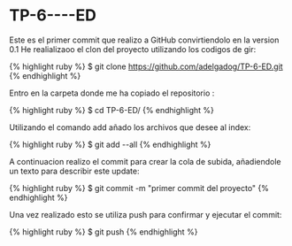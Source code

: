 # TP-6----ED
Este es el primer commit que realizo a GitHub convirtiendolo en la version 0.1
He realializaoo el clon del proyecto utilizando los codigos de gir:

{% highlight ruby %}
$ git clone https://github.com/adelgadog/TP-6-ED.git
{% endhighlight %}

Entro en la carpeta donde me ha copiado el repositorio :

{% highlight ruby %}
$ cd  TP-6-ED/
{% endhighlight %}

Utilizando el comando add añado los archivos que desee al index:

{% highlight ruby %}
$ git add --all
{% endhighlight %}

A continuacion realizo el commit para crear la cola de subida, añadiendole un texto para describir este update:

{% highlight ruby %}
$ git commit -m "primer commit del proyecto"
{% endhighlight %}

Una vez realizado esto se utiliza push para confirmar y ejecutar el commit:

{% highlight ruby %}
$ git push
{% endhighlight %}